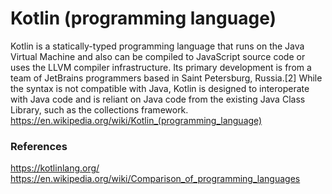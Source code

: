 # Kotlin (programming language)

Kotlin is a statically-typed programming language that runs on the Java Virtual Machine and also can be compiled to JavaScript source code or uses the LLVM compiler infrastructure. Its primary development is from a team of JetBrains programmers based in Saint Petersburg, Russia.[2] While the syntax is not compatible with Java, Kotlin is designed to interoperate with Java code and is reliant on Java code from the existing Java Class Library, such as the collections framework. https://en.wikipedia.org/wiki/Kotlin_(programming_language)

### References
https://kotlinlang.org/
https://en.wikipedia.org/wiki/Comparison_of_programming_languages
